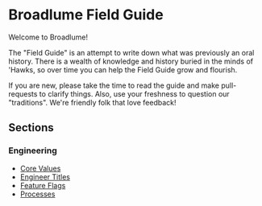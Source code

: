 # Broadlume Field Guide

Welcome to Broadlume!

The "Field Guide" is an attempt to write down what was previously an oral
history. There is a wealth of knowledge and history buried in the minds of
'Hawks, so over time you can help the Field Guide grow and flourish.

If you are new, please take the time to read the guide and make pull-requests
to clarify things. Also, use your freshness to question our "traditions". We're
friendly folk that love feedback!

## Sections

### Engineering

* [Core Values](./engineering/core-values.md)
* [Engineer Titles](./engineering/titles.md)
* [Feature Flags](./engineering/feature-flags.md)
* [Processes](./engineering/processes.md)
